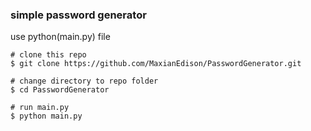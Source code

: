 ### simple password generator
use python(main.py) file
```
# clone this repo
$ git clone https://github.com/MaxianEdison/PasswordGenerator.git

# change directory to repo folder
$ cd PasswordGenerator

# run main.py
$ python main.py
```
